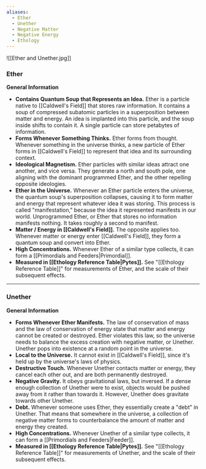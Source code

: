 ```yaml
---
aliases:
  - Ether
  - Unether
  - Negative Matter
  - Negative Energy
  - Ethology
---
```

![[Ether and Unether.jpg]]

### Ether
**General Information**
- **Contains Quantum Soup that Represents an Idea.** Ether is a particle native to [[Caldwell's Field]] that stores raw information. It contains a soup of compressed subatomic particles in a superposition between matter and energy. An idea is implanted into this particle, and the soup inside shifts to contain it. A single particle can store petabytes of information.
- **Forms Whenever Something Thinks.** Ether forms from thought. Whenever something in the universe thinks, a new particle of Ether forms in [[Caldwell's Field]] to represent that idea and its surrounding context. 
- **Ideological Magnetism.** Ether particles with similar ideas attract one another, and vice versa. They generate a north and south pole, one aligning with the dominant programmed Ether, and the other repelling opposite ideologies.
- **Ether in the Universe.** Whenever an Ether particle enters the universe, the quantum soup's superposition collapses, causing it to form matter and energy that represent whatever idea it was storing. This process is called "manifestation," because the idea it represented manifests in our world. Unprogrammed Ether, or Ether that stores no information manifests nothing. It takes roughly a second to manifest. 
- **Matter / Energy in [[Caldwell's Field]].** The opposite applies too. Whenever matter or energy enter [[Caldwell's Field]], they form a quantum soup and convert into Ether.
- **High Concentrations.** Whenever Ether of a similar type collects, it can form a [[Primordials and Feeders|Primordial]]. 
- **Measured in [[Ethology Reference Table|Pytes]].** See "[[Ethology Reference Table]]" for measurements of Ether, and the scale of their subsequent effects.



---
### Unether
**General Information**
- **Forms Whenever Ether Manifests.** The law of conservation of mass and the law of conservation of energy state that matter and energy cannot be created or destroyed. Ether violates this law, so the universe needs to balance the excess creation with negative matter, or Unether. Unether pops into existence at a random point in the universe.
- **Local to the Universe.** It cannot exist in [[Caldwell's Field]], since it's held up by the universe's laws of physics. 
- **Destructive Touch.** Whenever Unether contacts matter or energy, they cancel each other out, and are both permanently destroyed. 
- **Negative Gravity.** It obeys gravitational laws, but inversed. If a dense enough collection of Unether were to exist, objects would be pushed away from it rather than towards it. However, Unether does gravitate towards other Unether. 
- **Debt.** Whenever someone uses Ether, they essentially create a "debt" in Unether. That means that somewhere in the universe, a collection of negative matter forms to counterbalance the amount of matter and energy they created.
- **High Concentrations.** Whenever Unether of a similar type collects, it can form a [[Primordials and Feeders|Feeder]]. 
- **Measured in [[Ethology Reference Table|Pytes]].** See "[[Ethology Reference Table]]" for measurements of Unether, and the scale of their subsequent effects.